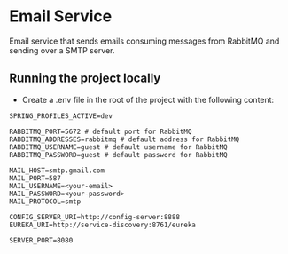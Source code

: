 # Email Service

Email service that sends emails consuming messages from RabbitMQ and sending over a SMTP server.

## Running the project locally

- Create a .env file in the root of the project with the following content:

```properties
SPRING_PROFILES_ACTIVE=dev

RABBITMQ_PORT=5672 # default port for RabbitMQ
RABBITMQ_ADDRESSES=rabbitmq # default address for RabbitMQ
RABBITMQ_USERNAME=guest # default username for RabbitMQ
RABBITMQ_PASSWORD=guest # default password for RabbitMQ

MAIL_HOST=smtp.gmail.com
MAIL_PORT=587
MAIL_USERNAME=<your-email>
MAIL_PASSWORD=<your-password>
MAIL_PROTOCOL=smtp

CONFIG_SERVER_URI=http://config-server:8888
EUREKA_URI=http://service-discovery:8761/eureka

SERVER_PORT=8080
```